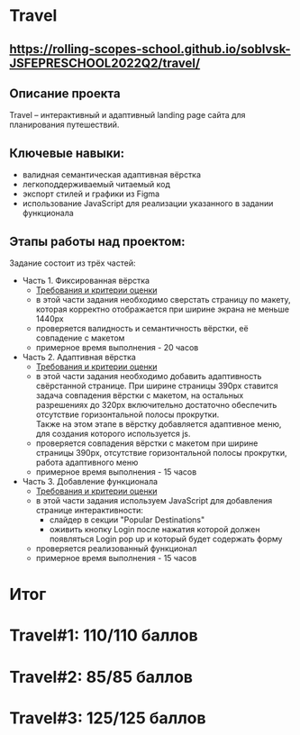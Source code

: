 # Travel

## https://rolling-scopes-school.github.io/soblvsk-JSFEPRESCHOOL2022Q2/travel/

## Описание проекта

Travel – интерактивный и адаптивный landing page сайта для планирования путешествий.

## Ключевые навыки:

- валидная семантическая адаптивная вёрстка
- легкоподдерживаемый читаемый код
- экспорт стилей и графики из Figma
- использование JavaScript для реализации указанного в задании функционала

## Этапы работы над проектом:

Задание состоит из трёх частей:

- Часть 1. Фиксированная вёрстка
  - [Требования и критерии оценки](travel-part1.md)
  - в этой части задания необходимо сверстать страницу по макету, которая корректно отображается при ширине экрана не меньше 1440рх
  - проверяется валидность и семантичность вёрстки, её совпадение с макетом
  - примерное время выполнения - 20 часов
- Часть 2. Адаптивная вёрстка
  - [Требования и критерии оценки](travel-part2.md)
  - в этой части задания необходимо добавить адаптивность свёрстанной странице. При ширине страницы 390px ставится задача совпадения вёрстки с макетом, на остальных разрешениях до 320рх включительно достаточно обеспечить отсутствие горизонтальной полосы прокрутки.  
    Также на этом этапе в вёрстку добавляется адаптивное меню, для создания которого используется js.
  - проверяется совпадения вёрстки с макетом при ширине страницы 390рх, отсутствие горизонтальной полосы прокрутки, работа адаптивного меню
  - примерное время выполнения - 15 часов
- Часть 3. Добавление функционала
  - [Требования и критерии оценки](travel-part3.md)
  - в этой части задания используем JavaScript для добавления странице интерактивности:
    - слайдер в секции "Popular Destinations"
    - оживить кнопку Login после нажатия которой должен появляться Login pop up и который будет содержать форму
  - проверяется реализованный функционал
  - примерное время выполнения - 15 часов

# Итог

# Travel#1: 110/110 баллов

# Travel#2: 85/85 баллов

# Travel#3: 125/125 баллов
